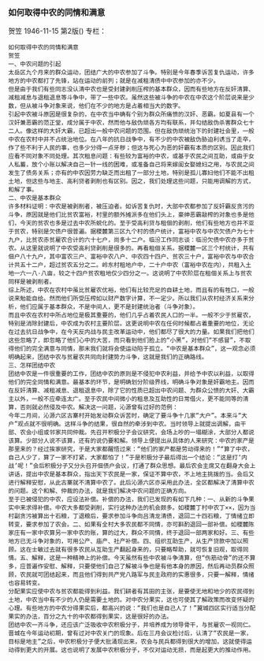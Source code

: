 ### 如何取得中农的同情和满意
贺笠
1946-11-15
第2版()
专栏：

    如何取得中农的同情和满意
    贺笠
    一、中农问题的引起
    太岳区九个月来的群众运动，团结广大的中农参加了斗争。特别是今年春季诉苦复仇运动，许多地方的中农都打了先锋，站在运动的前列；就是在减租清债中中农参加的亦不少。
    但是由于我们有些同志没认清中农也是受封建剥削压榨的基本群众，因而有些地方在反奸清算、减租减息与退租退息等斗争中，带了一些中农。虽然这些被斗争的中农在中农这个阶层说来是少数，但从被斗争对象来说，他们在不少的地方是占着相当大的数字。
    引起中农被斗原因是很复杂的，在中农当中确有个别为群众所痛愤的汉奸、恶霸。如夏县有一个汉奸兼恶霸的范正堂，成分属于中农，然而他与敌伪顽各方均有联系，并勾结敌伪杀害群众七十二人。像这样的大奸大霸，已超出一般中农问题的范围。但在敌伪顽统治下的封建社会里，一般中农在农村中并不占统治地位。在八年的抗日战争中，有不少的中农被敌伪胁迫利诱当了走卒，作了些不利于人民的事，也多少分得一点牙秽；但这与死心为恶的奸霸有本质的区别。因此我们应看不同对象不同处理。其次租息问题：有些较为富裕的中农，或基于农民之间互助，或由于女人私蓄，放个小账以解决自己一针一线的困难，或准备自己将来嫁闺女娶媳妇之用，与农民之间发生了债务关系；亦有的中农因劳力缺乏而出租了一部分土地，特别是孤儿寡妇他们不能不出租土地，但这些与地主、高利贷者剥削也有区别。因之，我们处理这些问题，只能用调解的方式，和解了事。
    二、中农是基本群众
    许多材料证明：中农是被剥削者，被压迫者。如诉苦复仇时，大部中农都参加了反奸霸反贪污的斗争，原因就是他们比贫农富裕，村里的额外摊派多在他们头上，豪绅恶霸敲榨的对象也多是他们，今天的贫农也多是过去中农所蜕化的。至于受高利贷与租佃的剥削，他们有些地方也并不亚于贫农，特别是欠债户很普遍。据稷麓第三区九个村的债户统计，富裕中农与中农欠债户为七十九户，比贫农赤贫雇农合计的六十七户，尚多十二户。临汾工作同志谈：临汾欠债中农亦多于贫农。从这里就说明了中农受高利贷剥削是很多的。再看租佃关系。据稷麓一区三个村统计，共有佃户八十九户，其中富农三户、富裕中农八户、中农四十四户、贫农三十户，富裕中农与中农合计共五十二户，超过贫农五分之二。岭东村租地户中，二十户中农（富裕中农在内），共租入土地一六一八·八亩，较之十四户贫农租地仅少四分之一。这说明了中农阶层在租佃关系上与贫农同样是被剥削者。
    综上所述，中农在农村中虽比贫雇农优裕，他们有比较充足的自耕土地，而且有的有牲口，一般说来勉能自给。然而他们所受压榨如以财产数字计算，不一定少。所以我们从农村经济关系来分析，他们应属于基本群众，不是中间人，更不是封建统治者（斗争对象）。
    而且中农在农村中所占地位是极其重要的，他们几乎占着农民人口的一半。一般不少于贫雇农，特别是消除封建后，中农成为农村主要阶层。这更说明中农在任何时候都占着重要的地位，无论在过去抗日战争中，在今天反内战与民主改革运动中，他们都尽了很大的力量。如果我们把他们这些忽略了，即忽略了他们心中的大苦，而只看到他们脸上的“小黑”，对他们“不感冒”，不取得他们的完全满意与同情，那末我们就将会使运动陷于孤立。“中农是基本群众”，这一观念必须明确起来，团结中农与贫雇农共同向封建势力斗争，这就是我们的正确路线。
    三、怎样团结中农
    团结中农是一件很重要的工作，团结中农的原则是不侵犯中农利益，并给予中农以利益，以取得他们的完全同情和满意。最基本的环节，是明确划分阶级界线，明确斗争对象是奸霸地主。因而在反奸清算、减租减息、退租退息中，除了它的性质已超出中农问题、为群众公愤的大奸、大霸主以外，一般不应牵连太广。至于农民中间微小的租息及互助性的日常借火，更不能同等的清算，否则就必然侵及中农。解决这一问题，沁源曾有过好的范例：
    今年二月间，沁源六区古寨村开始发动群众诉苦时，确定了要斗争十几家“大户”。本来斗“大户”观点就不很明确。这样斗争的结果，很自然的牵涉到中农。当时领导上就提出调解，由干部、农会小组或邻家共同仲裁。先召开积极分子会议研究，会场上吵的一塌糊涂，大部分人都说该算。少部分人说不该算，还有的说仍要和解。领导上便提出从具体的人来研究：中农的家产是那里来的？经过挨家研究，于是大家都醒悟过来：“他们的家产都是劳动得来的！”“算了中农，自己人少了，算了一家不打紧，大家都怕了！”于是积极分子最后得出一个结论：“这是打‘内战’呢！”会后积极分子又分头召开佃债户会议，打通了群众思想。最后农会主席又在翻身大会上讲话，提出中农是基本群众，指出天下农民是一家，保证不算中农，不上地主挑拨的当。会后又进行解释安慰，从此古寨就不清算中农了。此后沁源六区亦采用此办法，全区都解决了清算中农的问题。这个和解、仲裁的办法，就是我们解决中农问题的正确方向。
    至于已被侵犯的中农，应设法补偿。补偿的办法，我们已发现的有如下几种：一、从新的斗争果实中来求得补偿。中农大多都受剥削，实行这种办法的机会颇多。如稷麓丁村中农丁××，因为当村副贪污被算出十石粮，丁退粮后，要求参加斗争向吕清龙清债，退回二十四石粮，丁情绪立即转变，要求参加了农会。二、如果有全村大多农民都不同情，亦可斟酌退回一部补偿。如稷麓陈家庄有一家中农算另一家中农的账，算的过大，群众不同情，终于退回一部两家和好。三、有些地方已无斗争对象的，可用公产、庙产、社产补偿。四、组织互助生产，从生产贷款中加以照顾。这在士敏过去就有很多农民从互助生产翻起身来的，只要略帮助，就可恢复旧观，取得同情。五、解释，这是一种精神上的补偿。今天虽然有些中农被斗争清算，但“伤筋动骨”的还不算多，应普遍作安慰、解释，只要使他们自己了解被斗争也是有他本身的原因，然后再动员群众照顾，农民就可团结起来，而且他们得到共产党八路军与民主政府的实惠很多，只要一解释，情绪也容易转变。
    分配果实应使中农与贫农都能得到利益。我们耕者有其田的主张，是要使无地和地少的农民得到土地，中农当中有不少的人仍是需要土地的。对中农分果实，这也可使其了解政策而改变怀疑的心理。有些地方的中农分得果实后，都高兴的说：“我们也是自己人了！”翼城四区实行适当分配果实的办法，百分之九十的中农都得到果实，这是很好的办法。
    团结中农一齐斗争，还应该广泛吸收中农积极分子，并培养成为领导骨干，与贫雇农一视同仁。晋城在今年运动初期，曾有过对中农关门的现象。后在三月会议检讨后，认清了“农民是一家，目标是地主”之后，中农积极分子便大批涌现出来，农会与民兵都得到很大的增加，这就使得运动得到更大的开展。这也说明了发展中农积极分子，不仅对运动无损，而是起更大的推动作用。
